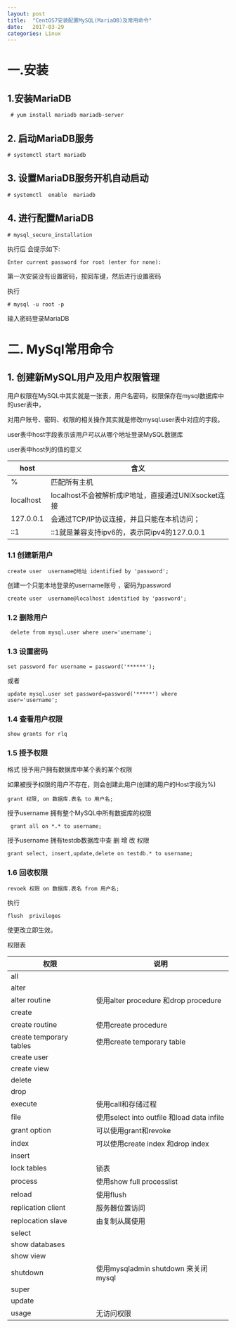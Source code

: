 ```yaml
---
layout: post
title:  "CentOS7安装配置MySQL(MariaDB)及常用命令"
date:   2017-03-29
categories: Linux
---
```


# 一.安装
## 1.安装MariaDB

```
 # yum install mariadb mariadb-server
```

## 2. 启动MariaDB服务

```
# systemctl start mariadb
```

## 3. 设置MariaDB服务开机自动启动

```
# systemctl  enable  mariadb
```

## 4. 进行配置MariaDB

```
# mysql_secure_installation
```

执行后 会提示如下:

```
Enter current password for root (enter for none): 
```

第一次安装没有设置密码，按回车键，然后进行设置密码

执行

```
# mysql -u root -p
```
输入密码登录MariaDB

# 二. MySql常用命令

## 1. 创建新MySQL用户及用户权限管理

用户权限在MySQL中其实就是一张表，用户名密码，权限保存在mysql数据库中的user表中，

对用户账号、密码、权限的相关操作其实就是修改mysql.user表中对应的字段。

user表中host字段表示该用户可以从哪个地址登录MySQL数据库



user表中host列的值的意义

host|含义
----|-----
%  |            匹配所有主机
localhost |   localhost不会被解析成IP地址，直接通过UNIXsocket连接
127.0.0.1  |    会通过TCP/IP协议连接，并且只能在本机访问；
::1         |        ::1就是兼容支持ipv6的，表示同ipv4的127.0.0.1


### 1.1 创建新用户
```
create user  username@地址 identified by 'password';
```

创建一个只能本地登录的username账号 ，密码为password

```
create user  username@localhost identified by 'password';
```

### 1.2 删除用户

```
 delete from mysql.user where user='username';
```

### 1.3 设置密码

```
set password for username = password('******');
```

或者

```
update mysql.user set password=password('*****') where user='username';
```

### 1.4 查看用户权限
```
show grants for rlq
```

### 1.5 授予权限

格式  授予用户拥有数据库中某个表的某个权限


如果被授予权限的用户不存在，则会创建此用户(创建的用户的Host字段为%)


```
grant 权限, on 数据库.表名 to 用户名;
```


授予username 拥有整个MySQL中所有数据库的权限

```
 grant all on *.* to username;
```

授予username 拥有testdb数据库中查 删 增 改 权限
```
grant select, insert,update,delete on testdb.* to username; 
```

### 1.6 回收权限
```
revoek 权限 on 数据库.表名 from 用户名;
```

执行

```
flush  privileges
```

使更改立即生效。

权限表


权限	|说明
-----|-----
all	 |
alter |	 
alter routine	|使用alter procedure 和drop procedure
create	| 
create routine |	使用create  procedure
create temporary tables	|使用create temporary table
create  user	| 
create view	 |
delete	 |
drop	 |
execute	|使用call和存储过程
file	|使用select into outfile  和load data infile|
grant option|	可以使用grant和revoke
index|	可以使用create index 和drop index
insert|	 
lock tables	|锁表
process|	使用show full processlist
reload	|   使用flush
replication client	|服务器位置访问
replocation slave	|由复制从属使用
select	 |
show databases|	 
show view	 |
shutdown	|使用mysqladmin shutdown 来关闭mysql
super	 |
update	 |
usage	|无访问权限
 	 
 	 
 
 


